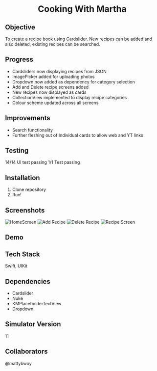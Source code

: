 <h1 align="center">

Cooking With Martha

</h1>

## Objective
To create a recipe book using Cardslider. New recipes can be added and also deleted, existing recipes can be searched.


## Progress
- Cardsliders now displaying recipes from JSON
- ImagePicker added for uploading photos
- Dropdown now added as dependency for category selection
- Add and Delete recipe screens added
- New recipes now displayed as cards
- CollectionView implemented to display recipe categories
- Colour scheme updated across all screens

## Improvements
- Search functionality
- Further fleshing out of Individual cards to allow web and YT links

## Testing
14/14 UI test passing
1/1 Test passing

## Installation
1. Clone repository
2. Run!


## Screenshots
![HomeScreen](Documentation/HomeScreen.png)
![Add Recipe](Documentation/AddRecipeScreen.png)
![Delete Recipe](Documentation/DeleteRecipeScreen.png)
![Recipe Screen](Documentation/RecipeScreen.png)

## Demo

## Tech Stack
Swift, UIKit

## Dependencies
- Cardslider
- Nuke
- KMPlaceholderTextView
- Dropdown

## Simulator Version
11

## Collaborators
@mattybwoy
